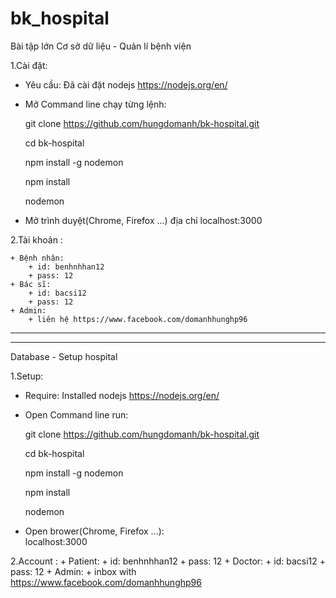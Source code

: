 # bk_hospital

Bài tập lớn Cơ sở dữ liệu - Quản lí bệnh viện

1.Cài đặt: 

- Yêu cầu: Đã cài đặt nodejs https://nodejs.org/en/

- Mở Command line chạy từng lệnh:

	git clone  https://github.com/hungdomanh/bk-hospital.git

	cd bk-hospital

	npm install -g nodemon

	npm install

	nodemon
- Mở trình duyệt(Chrome, Firefox ...) địa chỉ
	localhost:3000

2.Tài khoản :

	+ Bệnh nhân: 
		+ id: benhnhhan12
		+ pass: 12
	+ Bác sĩ: 
		+ id: bacsi12
		+ pass: 12
	+ Admin: 
		+ liên hệ https://www.facebook.com/domanhhunghp96

----------------------------------------------------------------------
----------------------------------------------------------------------

Database - Setup hospital 

1.Setup: 
- Require: Installed nodejs https://nodejs.org/en/

- Open Command line run:

	git clone  https://github.com/hungdomanh/bk-hospital.git

	cd bk-hospital

	npm install -g nodemon

	npm install

	nodemon

- Open brower(Chrome, Firefox ...):  
	localhost:3000

2.Account :
	+ Patient: 
		+ id: benhnhhan12
		+ pass: 12
	+ Doctor: 
		+ id: bacsi12
		+ pass: 12
	+ Admin: 
		+ inbox with https://www.facebook.com/domanhhunghp96
